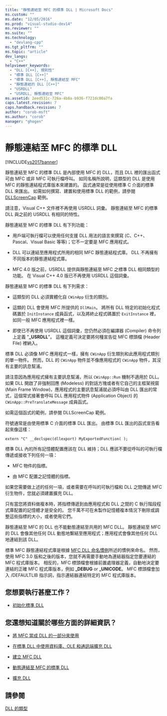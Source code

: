 ```yaml
---
title: "靜態連結至 MFC 的標準 DLL | Microsoft Docs"
ms.custom: ""
ms.date: "12/05/2016"
ms.prod: "visual-studio-dev14"
ms.reviewer: ""
ms.suite: ""
ms.technology: 
  - "devlang-cpp"
ms.tgt_pltfrm: ""
ms.topic: "article"
dev_langs: 
  - "C++"
helpviewer_keywords: 
  - "DLL [C++], 規則性"
  - "標準 DLL [C++]"
  - "標準 DLL [C++], 靜態連結至 MFC"
  - "靜態連結的 DLL [C++]"
  - "USRDLL"
  - "USRDLL, 靜態連結至 MFC"
ms.assetid: 2eed531c-726a-4b8a-b936-f721dc00a7fa
caps.latest.revision: 7
caps.handback.revision: 7
author: "corob-msft"
ms.author: "corob"
manager: "ghogen"
---
```

# 靜態連結至 MFC 的標準 DLL
[!INCLUDE[vs2017banner](../assembler/inline/includes/vs2017banner.md)]

靜態連結至 MFC 的標準 DLL 是內部使用 MFC 的 DLL，而且 DLL 裡的匯出函式可由 MFC 或非 MFC 可執行檔呼叫。  如同名稱所說明，這類型的 DLL 是使用 MFC 的靜態連結程式庫版本來建置的。  函式通常是從使用標準 C 介面的標準 DLL 來匯出。  如需如何撰寫、建置和使用標準 DLL 的範例，請參閱 [DLLScreenCap](http://msdn.microsoft.com/zh-tw/2171291d-3a50-403b-90a1-d93c2acb4f4a) 範例。  
  
 請注意，Visual C\+\+ 文件裡不再使用 USRDLL 詞彙。  靜態連結至 MFC 的標準 DLL 與之前的 USRDLL 有相同的特性。  
  
 靜態連結至 MFC 的標準 DLL 有下列功能：  
  
-   用戶端可執行檔可以使用任何支援 DLL 用法的語言來撰寫 \(C、C\+\+、Pascal、Visual Basic 等等\)；它不一定要是 MFC 應用程式。  
  
-   DLL 可以連結至應用程式所用的相同 MFC 靜態連結程式庫。  DLL 不再擁有不同版本的靜態連結程式庫。  
  
-   MFC 4.0 版之前，USRDLL 提供與靜態連結至 MFC 之標準 DLL 相同類型的功能。  在 Visual C\+\+ 4.0 版已不再使用 USRDLL 這個詞彙。  
  
 靜態連結至 MFC 的標準 DLL 有下列需求：  
  
-   這類型的 DLL 必須實體化自 `CWinApp` 衍生的類別。  
  
-   這類的 DLL 會使用 MFC 所提供的 `DllMain`。  將所有 DLL 特定的初始化程式碼置於 `InitInstance` 成員函式，以及將終止程式碼置於 `ExitInstance` 裡，如同一般 MFC 應用程式裡一樣。  
  
-   即使已不再使用 USRDLL 這個詞彙，您仍然必須在編譯器 \(Compiler\) 命令列上定義 "**\_USRDLL**"。  這種定義可決定要將何種宣告從 MFC 標頭檔 \(Header File\) 裡納入。  
  
 標準 DLL 必須像 MFC 應用程式一樣，擁有 `CWinApp` 衍生類別和此應用程式類別的單一物件。  然而，DLL 的 `CWinApp` 物件並不像應用程式的 `CWinApp` 物件，其沒有主要的訊息幫浦。  
  
 請注意因為應用程式擁有主要訊息幫浦，所以 `CWinApp::Run` 機制不適用於 DLL。  如果 DLL 開啟了非強制回應 \(Modeless\) 的對話方塊或者有它自己的主框架視窗 \(Main Frame Window\)，應用程式的主要訊息幫浦就必須呼叫由 DLL 匯出的常式，這個常式接著會呼叫 DLL 應用程式物件 \(Application Object\) 的 `CWinApp::PreTranslateMessage` 成員函式。  
  
 如需這個函式的範例，請參閱 DLLScreenCap 範例。  
  
 符號通常是由使用標準 C 介面的標準 DLL 匯出。  由標準 DLL 匯出的函式宣告看起來像這樣：  
  
```  
extern "C" __declspec(dllexport) MyExportedFunction( );  
```  
  
 標準 DLL 內的所有記憶體配置應該在 DLL 維持；DLL 應該不要從呼叫的可執行檔傳遞或接收下列任何一項：  
  
-   MFC 物件的指標。  
  
-   由 MFC 配置之記憶體的指標。  
  
 如果您需要做上述的任何一項，或者需要在呼叫的可執行檔和 DLL 之間傳遞 MFC 衍生物件，您就必須建置擴充 DLL。  
  
 只有當您將資料做複本時，將指標傳遞到由應用程式和 DLL 之間的 C 執行階段程式庫配置的記憶體才是安全的。  您千萬不可在未製作記憶體複本情況下刪除或調整這些指標的大小，或者使用它們。  
  
 靜態連結至 MFC 的 DLL 也不能動態連結至共用的 MFC DLL。  靜態連結至 MFC 的 DLL 會像其他任何 DLL 動態地繫結至應用程式；應用程式會像其他任何 DLL 地連結到該 DLL。  
  
 標準 MFC 靜態連結程式庫是根據 [MFC DLL 命名慣例](../build/naming-conventions-for-mfc-dlls.md)所述的慣例來命名。  然而，使用 MFC 3.0 版和之後的版本，您就不再需要手動地為連結器指定您要連結的 MFC 程式庫版本。  相反的，MFC 標頭檔會根據前置處理器定義，自動地決定要連結的正確 MFC 程式庫版本，例如 **\_DEBUG** or **\_UNICODE**。  MFC 標頭檔會加入 \/DEFAULTLIB 指示詞，指示連結器連結特定的 MFC 程式庫版本。  
  
## 您想要執行甚麼工作？  
  
-   [初始化標準 DLL](../build/initializing-regular-dlls.md)  
  
## 您還想知道關於哪些方面的詳細資訊？  
  
-   [將 MFC 當成 DLL 的一部分來使用](../mfc/tn011-using-mfc-as-part-of-a-dll.md)  
  
-   [在標準 DLL 中使用資料庫、OLE 和通訊端擴充 DLL](../build/using-database-ole-and-sockets-extension-dlls-in-regular-dlls.md)  
  
-   [建立 MFC DLL](../mfc/reference/mfc-dll-wizard.md)  
  
-   [動態連結至 MFC 的標準 DLL](../build/regular-dlls-dynamically-linked-to-mfc.md)  
  
-   [擴充 DLL](../build/extension-dlls-overview.md)  
  
## 請參閱  
 [DLL 的類型](../build/kinds-of-dlls.md)